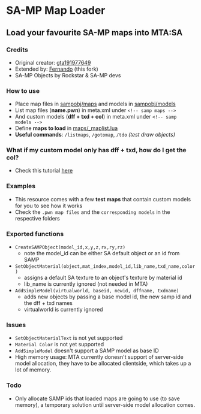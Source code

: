 # SA-MP Map Loader

## Load your favourite SA-MP maps into MTA:SA

### Credits

* Original creator: [gta191977649](https://github.com/gta191977649)
* Extended by: [Fernando](https://github.com/Fernando-A-Rocha) (this fork)
* SA-MP Objects by Rockstar & SA-MP devs

### How to use

* Place map files in [sampobj/maps](sampobj/maps) and models in [sampobj/models](sampobj/models)
* List map files (**name.pwn**) in meta.xml under `<!-- samp maps -->`
* And custom models (**dff + txd + col**) in meta.xml under `<!-- samp models -->`
* Define **maps to load** in [maps/_maplist.lua](sampobj/maps/_maplist.lua)
* **Useful commands**: `/listmaps`, `/gotomap`, `/tdo` *(test draw objects)*

### What if my custom model only has dff + txd, how do I get the col?

* Check this tutorial [here](sampobj/models/_TUTORIAL.md)

### Examples

* This resource comes with a few **test maps** that contain custom models for you to see how it works
* Check the `.pwn map files` and the `corresponding models` in the respective folders

### Exported functions

* `CreateSAMPObject(model_id,x,y,z,rx,ry,rz)` 
    * note the model_id can be either SA default object or an id from SAMP
* `SetObjectMaterial(object,mat_index,model_id,lib_name,txd_name,color)`
    * assigns a default SA texture to an object's texture by material id
    * lib_name is currently ignored (not needed in MTA)
* `AddSimpleModel(virtualworld, baseid, newid, dffname, txdname)`
    * adds new objects by passing a base model id, the new samp id and the dff + txd names
    * virtualworld is currently ignored

### Issues

* `SetObjectMaterialText` is not yet supported
* `Material Color` is not yet supported
* `AddSimpleModel` doesn't support a SAMP model as base ID
* High memory usage: MTA currently donesn't support of server-side model allocation, they have to be allocated clientside, which takes up a lot of memory.

### Todo

* Only allocate SAMP ids that loaded maps are going to use (to save memory), a temporary solution until server-side model allocation comes.
